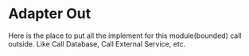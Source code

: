 # Adapter Out

Here is the place to put all the implement for this module(bounded) call outside.
Like Call Database, Call External Service, etc.